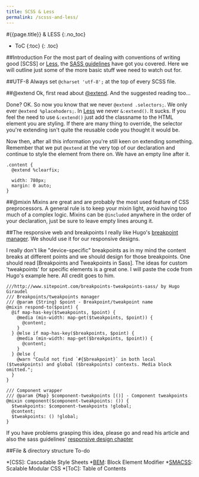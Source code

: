 ```yaml
---
title: SCSS & Less
permalink: /scsss-and-less/
---
```

#{{page.title}} &amp; LESS
{:.no_toc}

+ ToC
{:toc}
{: .toc}

##Introduction
For the most part of dealing with conventions of writing good [SCSS] or [Less], the [SASS guidelines] have got you covered. Here we will outline just some of the more basic stuff wee need to watch out for.

##UTF-8
Always set `@charset 'utf-8';` at the top of every SCSS file.

##@extend
Ok, first read about [@extend]. And the suggested reading too...

Done? OK. So now you know that we never `@extend .selectors;`. We only ever `@extend %placehoders;`. In [Less] we never `&:extend()`. It sucks. If you feel the need to use `&:extend()` just add the classname to the HTML element you are styling. If there are many thing to override, the selector you're extending isn't quite the reusable code you thought it would be.

Now then, after all this information you're still keen on extending something. Remember that we put `@extend` at the very top of our declaration and continue to style the element from there on. We have an empty line after it.

~~~
.content {
  @extend %clearfix;

  width: 780px;
  margin: 0 auto;
}
~~~

##@mixin
Mixins are great and are probably the most used feature of CSS preprocessors. A general rule is to keep your mixin light, avoid having too much of a complex logic. Mixins can be `@included` anywhere in the order of your declaration, just be sure to leave empty lines aroung it.

##The responsive web and breakpoints
I really like Hugo's [breakpoint manager]. We should use it for our responsive designs.

I really don't like "device-specific" breakpoints as in my mind the content breaks at different points and we should design for those breakpoints. One should read [Breakpoints and Tweakpoints in Sass]. The ideas for custom 'tweakpoints' for specific elements is a great one. I will paste the code from Hugo's example here. All credit goes to him.

~~~
///http://www.sitepoint.com/breakpoints-tweakpoints-sass/ by Hugo Giraudel
/// Breakpoints/tweakpoints manager
/// @param {String} $point - Breakpoint/tweakpoint name
@mixin respond-to($point) {
  @if map-has-key($tweakpoints, $point) {
    @media (min-width: map-get($tweakpoints, $point)) {
      @content;
    }
  } @else if map-has-key($breakpoints, $point) {
    @media (min-width: map-get($breakpoints, $point)) {
      @content;
    }
  } @else {
    @warn "Could not find `#{$breakpoint}` in both local ($tweakpoints) and global ($breakpoints) contexts. Media block omitted.";
  }
}

/// Component wrapper
/// @param {Map} $component-tweakpoints [()] - Component tweakpoints
@mixin component($component-tweakpoints: ()) {
  $tweakpoints: $component-tweakpoints !global;
  @content;
  $tweakpoints: () !global;
}
~~~

If you have problems grasping this idea, please go and read his article and also the sass guidelines' [responsive design chapter]

##File &amp; directory structure
To-do

[Obecto]: http://obecto.com/page/team/
[BEM]: https://bem.info/method/
[SMACSS]: http://smacss.com
[Atomic Design]: http://patternlab.io/
[Less]: http://lesscss.org/
[Grunt.js]: http://gruntjs.com
[Gulp]: http://gulpjs.com
[rule specificity]: http://www.smashingmagazine.com/2007/07/27/css-specificity-things-you-should-know/
[SASS guidelines]: http://sass-guidelin.es/
[Signal.ly]: http://alpha.signal.ly
[autoprefixer]: https://www.npmjs.com/package/autoprefixer
[scss-lint]: https://github.com/brigade/scss-lint
[property sort order]: https://github.com/brigade/scss-lint/tree/master/data/property-sort-orders
[CSS Tricks's article]: https://css-tricks.com/pseudo-class-selectors/
[css guidelines]: http://cssguidelin.es
[here on csswizardry]: http://csswizardry.com/2013/01/mindbemding-getting-your-head-round-bem-syntax/
[at the cssguidelin.es]: http://cssguidelin.es/#bem-like-naming
[@extend]: http://sass-guidelin.es/#extend
[breakpoint manager]:(http://sass-guidelin.es/#breakpoint-manager)
[responsive design chapter]: (http://sass-guidelin.es/#responsive-web-design-and-breakpoints)

*[CSS]: Cascadable Style Sheets
*[BEM]: Block Element Modifier
*[SMACSS]: Scalable Modular CSS
*[ToC]: Table of Contents
